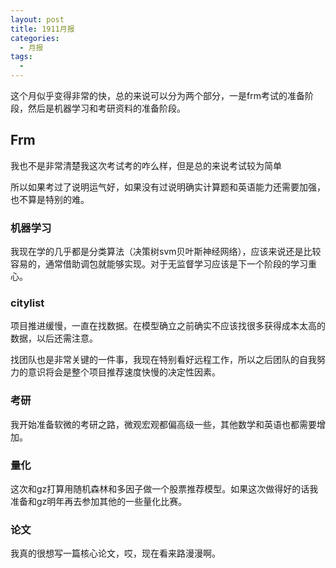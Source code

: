 ```yaml
---
layout: post
title: 1911月报
categories: 
  - 月报
tags:
  - 
---
```


这个月似乎变得非常的快，总的来说可以分为两个部分，一是frm考试的准备阶段，然后是机器学习和考研资料的准备阶段。

## Frm

我也不是非常清楚我这次考试考的咋么样，但是总的来说考试较为简单

所以如果考过了说明运气好，如果没有过说明确实计算题和英语能力还需要加强，也不算是特别的难。

### 机器学习

我现在学的几乎都是分类算法（决策树svm贝叶斯神经网络），应该来说还是比较容易的，通常借助调包就能够实现。对于无监督学习应该是下一个阶段的学习重心。

### citylist

项目推进缓慢，一直在找数据。在模型确立之前确实不应该找很多获得成本太高的数据，以后还需注意。

找团队也是非常关键的一件事，我现在特别看好远程工作，所以之后团队的自我努力的意识将会是整个项目推荐速度快慢的决定性因素。

### 考研

我开始准备软微的考研之路，微观宏观都偏高级一些，其他数学和英语也都需要增加。

### 量化
这次和gz打算用随机森林和多因子做一个股票推荐模型。如果这次做得好的话我准备和gz明年再去参加其他的一些量化比赛。

### 论文

我真的很想写一篇核心论文，哎，现在看来路漫漫啊。